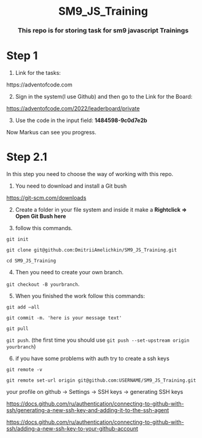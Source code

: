 <h1 align="center">SM9_JS_Training</h1>
<h3 align="center">This repo is for storing task for sm9 javascript Trainings</h3>


# **Step 1**

1. Link for the tasks:

<link>https://adventofcode.com</link>

2. Sign in the system(I use Github) and then go to the Link for the Board:

https://adventofcode.com/2022/leaderboard/private

3. Use the code in the input field: **1484598-9c0d7e2b**

 Now Markus can see you progress.

# **Step 2.1**

In this step you need to choose the way of working with this repo.

1. You need to download and install a Git bush

https://git-scm.com/downloads

2. Create a folder in your file system and inside it make a **Rightclick => Open Git Bush here**

3. follow this commands.

`git init`

`git clone git@github.com:DmitriiAmelichkin/SM9_JS_Training.git`

`cd SM9_JS_Training`

 4. Then you need to create your own branch. 
 
 `git checkout -B yourbranch`.
 
 5. When you finished the work follow this commands:

`git add —all`

`git commit -m. 'here is your message text'`

`git pull`

`git push`. (the first time you should use `git push --set-upstream origin yourbranch`)


6. if you have some problems with auth try to create a ssh keys

`git remote -v`

`git remote set-url origin git@github.com:USERNAME/SM9_JS_Training.git`

your profile on github -> Settings -> SSH keys -> generating SSH keys 

https://docs.github.com/ru/authentication/connecting-to-github-with-ssh/generating-a-new-ssh-key-and-adding-it-to-the-ssh-agent


https://docs.github.com/ru/authentication/connecting-to-github-with-ssh/adding-a-new-ssh-key-to-your-github-account

